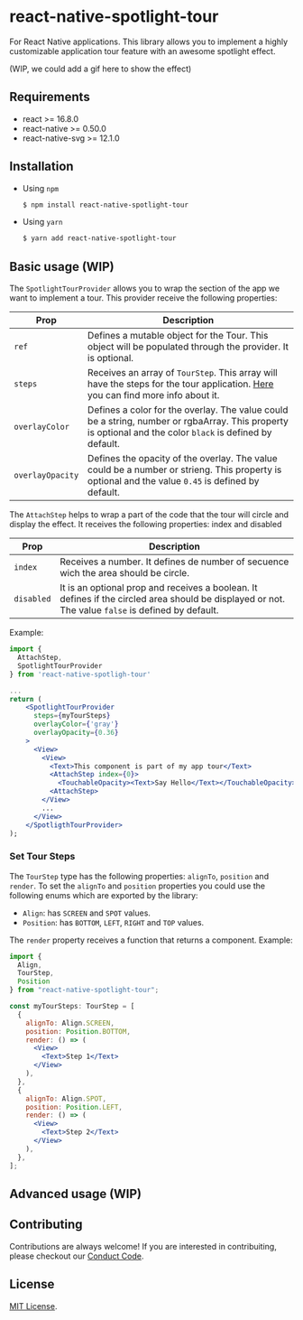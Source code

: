 # react-native-spotlight-tour
For React Native applications. This library allows you to implement a highly customizable application tour feature with an awesome spotlight effect.

(WIP, we could add a gif here to show the effect)

## Requirements
* react >= 16.8.0
* react-native >= 0.50.0
* react-native-svg >= 12.1.0

## Installation
* Using `npm`

    ```sh
    $ npm install react-native-spotlight-tour
    ```
* Using `yarn`

    ```sh
    $ yarn add react-native-spotlight-tour
    ```

## Basic usage (WIP)

The `SpotlightTourProvider` allows you to wrap the section of the app we want to implement a tour. This provider receive the following properties:

| Prop | Description |
| ------ | ------ |
|`ref`| Defines a mutable object for the Tour. This object will be populated through the provider. It is optional.|
|`steps`| Receives an array of `TourStep`. This array will have the steps for the tour application. [Here](#set-tour-steps) you can find more info about it.|
|`overlayColor`| Defines a color for the overlay. The value could be a string, number or rgbaArray. This property is optional and the color `black` is defined by default. |
|`overlayOpacity`| Defines the opacity of the overlay. The value could be a number or strieng. This property is optional and the value `0.45` is defined by default. |


The `AttachStep` helps to wrap a part of the code that the tour will circle and display the effect. It receives the following properties: index and disabled

| Prop | Description |
| ------ | ------ |
| `index` | Receives a number. It defines de number of secuence wich the area should be circle. |
| `disabled` | It is an optional prop and receives a boolean. It defines if the circled area should be displayed or not. The value `false` is defined by default. |


Example:

```jsx
import {
  AttachStep,
  SpotlightTourProvider
} from 'react-native-spotligh-tour'

...
return (
    <SpotlightTourProvider
      steps={myTourSteps}
      overlayColor={'gray'}
      overlayOpacity={0.36}
    >
      <View>
        <View>
          <Text>This component is part of my app tour</Text>
          <AttachStep index={0}>
            <TouchableOpacity><Text>Say Hello</Text></TouchableOpacity>
          <AttachStep>
        </View>
        ...
      </View>
    </SpotligthTourProvider>
);
```

### Set Tour Steps

The `TourStep` type has the following properties: `alignTo`, `position` and `render`. To set the `alignTo` and `position` properties you could use the following enums which are exported by the library:
* `Align`: has `SCREEN` and `SPOT` values.
* `Position`: has `BOTTOM`, `LEFT`, `RIGHT` and `TOP` values.

The `render` property receives a function that returns a component. Example:

```jsx
import {
  Align,
  TourStep,
  Position
} from "react-native-spotlight-tour";

const myTourSteps: TourStep = [
  {
    alignTo: Align.SCREEN,
    position: Position.BOTTOM,
    render: () => (
      <View>
        <Text>Step 1</Text>
      </View>
    ),
  },
  {
    alignTo: Align.SPOT,
    position: Position.LEFT,
    render: () => (
      <View>
        <Text>Step 2</Text>
      </View>
    ),
  },
];

```


## Advanced usage (WIP)

## Contributing

Contributions are always welcome! If you are interested in contribuiting, please checkout our [Conduct Code](CODE_OF_CONDUCT).

## License

[MIT License](LICENSE).
